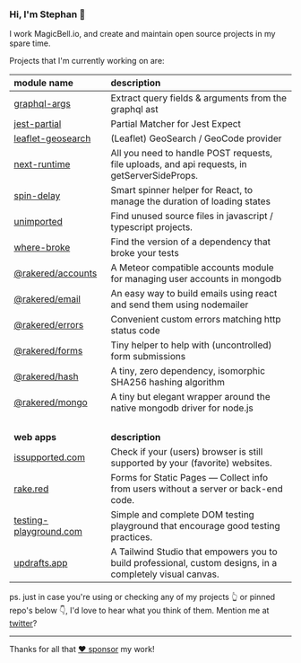 ### Hi, I'm Stephan 👋

I work MagicBell.io, and create and maintain open source projects in my spare time. 

Projects that I'm currently working on are:

module name | description
:--- | :---
[graphql-args] | Extract query fields & arguments from the graphql ast
[jest-partial] | Partial Matcher for Jest Expect
[leaflet-geosearch] | (Leaflet) GeoSearch / GeoCode provider
[next-runtime] | All you need to handle POST requests, file uploads, and api requests, in getServerSideProps.
[spin-delay] | Smart spinner helper for React, to manage the duration of loading states
[unimported] | Find unused source files in javascript / typescript projects.
[where-broke] | Find the version of a dependency that broke your tests
[@rakered/accounts] | A Meteor compatible accounts module for managing user accounts in mongodb
[@rakered/email] | An easy way to build emails using react and send them using nodemailer
[@rakered/errors] | Convenient custom errors matching http status code
[@rakered/forms] | Tiny helper to help with (uncontrolled) form submissions
[@rakered/hash] | A tiny, zero dependency, isomorphic SHA256 hashing algorithm
[@rakered/mongo] | A tiny but elegant wrapper around the native mongodb driver for node.js
&nbsp;|
**web apps** | **description**
[issupported.com] | Check if your (users) browser is still supported by your (favorite) websites.
[rake.red] | Forms for Static Pages — Collect info from users without a server or back-end code.
[testing-playground.com] | Simple and complete DOM testing playground that encourage good testing practices.
[updrafts.app] | A Tailwind Studio that empowers you to build professional, custom designs, in a completely visual canvas.

ps. just in case you're using or checking any of my projects 👆 or pinned repo's below 👇, I'd love to hear what you think of them. Mention me at [twitter]? 

---

Thanks for all that [❤️ sponsor](https://github.com/sponsors/smeijer) my work!



[sponsor]: https://github.com/sponsors/smeijer
[twitter]: http://twitter.com/meijer_s

[next-runtime]: https://github.com/smeijer/next-runtime
[spin-delay]: https://github.com/smeijer/spin-delay
[Leaflet-Geosearch]: https://github.com/smeijer/leaflet-geosearch
[Unimported]: https://github.com/smeijer/unimported
[Where-Broke]: https://github.com/smeijer/where-broke
[graphql-args]: https://github.com/smeijer/graphql-args
[jest-partial]: https://github.com/smeijer/jest-partial
[@rakered/accounts]: https://github.com/rakered/rakered/tree/main/packages/accounts
[@rakered/email]: https://github.com/rakered/rakered/tree/main/packages/email
[@rakered/errors]: https://github.com/rakered/rakered/tree/main/packages/errors
[@rakered/forms]: https://github.com/rakered/rakered/tree/main/packages/forms
[@rakered/hash]: https://github.com/rakered/rakered/tree/main/packages/hash
[@rakered/mongo]: https://github.com/rakered/rakered/tree/main/packages/mongo
[blocktober]: https://github.com/smeijer/blocktober

[testing-playground.com]: https://testing-playground.com
[issupported.com]: https://issupported.com
[updrafts.app]: https://updrafts.app
[rake.red]: https://rake.red
